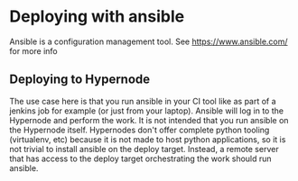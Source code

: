 # Deploying with ansible

Ansible is a configuration management tool. See https://www.ansible.com/ for more info

## Deploying to Hypernode

The use case here is that you run ansible in your CI tool like as part of a jenkins job for example (or just from your laptop). Ansible will log in to the Hypernode and perform the work. It is not intended that you run ansible on the Hypernode itself. Hypernodes don't offer complete python tooling (virtualenv, etc) because it is not made to host python applications, so it is not trivial to install ansible on the deploy target. Instead, a remote server that has access to the deploy target orchestrating the work should run ansible.


